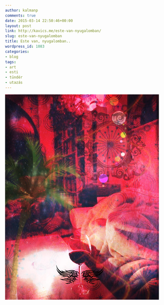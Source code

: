 ```yaml
---
author: kalmanp
comments: true
date: 2015-03-14 22:50:46+00:00
layout: post
link: http://kavics.me/este-van-nyugalomban/
slug: este-van-nyugalomban
title: Este van, nyugalomban..
wordpress_id: 1083
categories:
- blog
tags:
- art
- esti
- tündér
- utazás
---
```


![](/wp-content/uploads/2015/03/IMG_0026.jpg)
